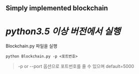 ## Simply implemented blockchain
# __*python3.5 이상 버전에서 실행*__
</hr>

Blockchain.py 파일을 실행
<pre><code>python Blockchain.py -p <포트번호></code></pre>
> -p or --port 옵션으로 포트번호를 줄 수 있으며 default=5000
